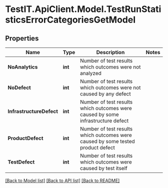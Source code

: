 # TestIT.ApiClient.Model.TestRunStatisticsErrorCategoriesGetModel

## Properties

Name | Type | Description | Notes
------------ | ------------- | ------------- | -------------
**NoAnalytics** | **int** | Number of test results which outcomes were not analyzed | 
**NoDefect** | **int** | Number of test results which outcomes were not caused by any defect | 
**InfrastructureDefect** | **int** | Number of test results which outcomes were caused by some infrastructure defect | 
**ProductDefect** | **int** | Number of test results which outcomes were caused by some tested product defect | 
**TestDefect** | **int** | Number of test results which outcomes were caused by test itself | 

[[Back to Model list]](../README.md#documentation-for-models) [[Back to API list]](../README.md#documentation-for-api-endpoints) [[Back to README]](../README.md)


